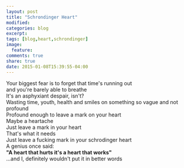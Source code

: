 ```yaml
---
layout: post
title: "﻿Schrondinger Heart"
modified:
categories: blog
excerpt:
tags: [blog,heart,schrondinger]
image:
  feature:
comments: true
share: true
date: 2015-01-08T15:39:55-04:00
---
```


Your biggest fear is to forget that time's running out  
and you're barely able to breathe  
It's an asphyxiant despair, isn't?  
Wasting time, youth, health and smiles on something so vague and not profound  
Profound enough to leave a mark on your heart  
Maybe a heartache   
Just leave a mark in your heart  
That's what it needs  
Just leave a fucking mark in your schrodinger heart   
A genius once said:  
__"A heart that hurts it's a heart that works"__  
...and I, definitely wouldn't put it in better words  
